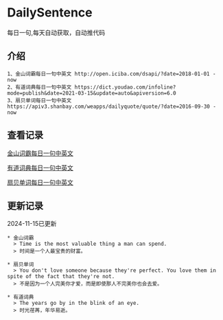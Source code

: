 # DailySentence

每日一句,每天自动获取，自动推代码

## 介绍

```
1、金山词霸每日一句中英文 http://open.iciba.com/dsapi/?date=2018-01-01 - now
2、有道词典每日一句中英文 https://dict.youdao.com/infoline?mode=publish&date=2021-03-15&update=auto&apiversion=6.0
3、扇贝单词每日一句中英文 https://apiv3.shanbay.com/weapps/dailyquote/quote/?date=2016-09-30 - now
```

## 查看记录

[金山词霸每日一句中英文](./data/iciba/)

[有道词典每日一句中英文](./data/youdao/)

[扇贝单词每日一句中英文](./data/shanbay/)

## 更新记录
2024-11-15已更新 
```
* 金山词霸
  > Time is the most valuable thing a man can spend.
  > 时间是一个人最宝贵的财富。

* 扇贝单词
  > You don't love someone because they're perfect. You love them in spite of the fact that they're not.
  > 不是因为一个人完美你才爱，而是即使那人不完美你也会去爱。

* 有道词典
  > The years go by in the blink of an eye.
  > 时光荏苒，年华易逝。

```
